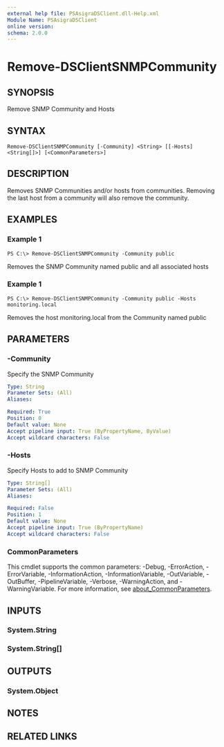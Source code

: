 ```yaml
---
external help file: PSAsigraDSClient.dll-Help.xml
Module Name: PSAsigraDSClient
online version:
schema: 2.0.0
---
```


# Remove-DSClientSNMPCommunity

## SYNOPSIS
Remove SNMP Community and Hosts

## SYNTAX

```
Remove-DSClientSNMPCommunity [-Community] <String> [[-Hosts] <String[]>] [<CommonParameters>]
```

## DESCRIPTION
Removes SNMP Communities and/or hosts from communities.
Removing the last host from a community will also remove the community.

## EXAMPLES

### Example 1
```
PS C:\> Remove-DSClientSNMPCommunity -Community public
```

Removes the SNMP Community named public and all associated hosts

### Example 1
```
PS C:\> Remove-DSClientSNMPCommunity -Community public -Hosts monitoring.local
```

Removes the host monitoring.local from the Community named public

## PARAMETERS

### -Community
Specify the SNMP Community

```yaml
Type: String
Parameter Sets: (All)
Aliases:

Required: True
Position: 0
Default value: None
Accept pipeline input: True (ByPropertyName, ByValue)
Accept wildcard characters: False
```

### -Hosts
Specify Hosts to add to SNMP Community

```yaml
Type: String[]
Parameter Sets: (All)
Aliases:

Required: False
Position: 1
Default value: None
Accept pipeline input: True (ByPropertyName)
Accept wildcard characters: False
```

### CommonParameters
This cmdlet supports the common parameters: -Debug, -ErrorAction, -ErrorVariable, -InformationAction, -InformationVariable, -OutVariable, -OutBuffer, -PipelineVariable, -Verbose, -WarningAction, and -WarningVariable. For more information, see [about_CommonParameters](http://go.microsoft.com/fwlink/?LinkID=113216).

## INPUTS

### System.String
### System.String[]
## OUTPUTS

### System.Object
## NOTES

## RELATED LINKS
